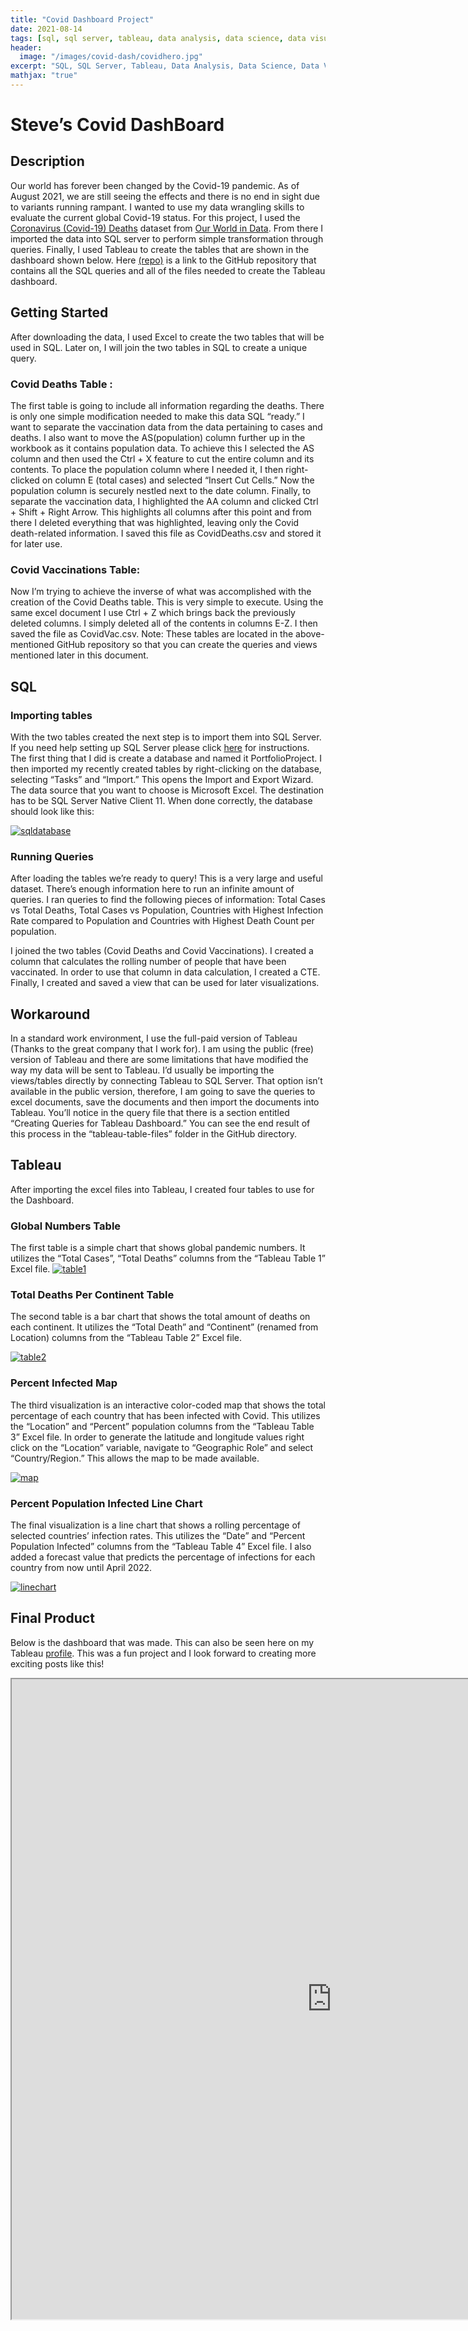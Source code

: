 ```yaml
---
title: "Covid Dashboard Project"
date: 2021-08-14
tags: [sql, sql server, tableau, data analysis, data science, data visualization, etl]
header:
  image: "/images/covid-dash/covidhero.jpg"
excerpt: "SQL, SQL Server, Tableau, Data Analysis, Data Science, Data Visualization, ETL"
mathjax: "true"
---
```



# Steve’s Covid DashBoard

## Description
Our world has forever been changed by the Covid-19 pandemic. As of August 2021, we are still seeing the effects and there is no end in sight due to variants running rampant. I wanted to use my data wrangling skills to evaluate the current global Covid-19 status. For this project, I used the [Coronavirus (Covid-19) Deaths](https://ourworldindata.org/covid-deaths) dataset from [Our World in Data](https://ourworldindata.org/). From there I imported the data into SQL server to perform simple transformation through queries. Finally, I used Tableau to create the tables that are shown in the dashboard shown below. Here [(repo)](https://github.com/SolvedbySteve/Covid-Dash) is a link to the GitHub repository that contains all the SQL queries and all of the files needed to create the Tableau dashboard.

## Getting Started
After downloading the data, I used Excel to create the two tables that will be used in SQL. Later on, I will join the two tables in SQL to create a unique query.

### Covid Deaths Table :
The first table is going to include all information regarding the deaths. There is only one simple modification needed to make this data SQL “ready.” I want to separate the vaccination data from the data pertaining to cases and deaths. I also want to move the AS(population) column further up in the workbook as it contains population data. To achieve this I selected the AS column and then used the Ctrl + X feature to cut the entire column and its contents. To place the population column where I needed it, I then right-clicked on column E (total cases) and selected “Insert Cut Cells.” Now the population column is securely nestled next to the date column. Finally, to separate the vaccination data, I highlighted the AA column and clicked Ctrl + Shift + Right Arrow. This highlights all columns after this point and from there I deleted everything that was highlighted, leaving only the Covid death-related information. I saved this file as CovidDeaths.csv and stored it for later use.

### Covid Vaccinations Table:
Now I’m trying to achieve the inverse of what was accomplished with the creation of the Covid Deaths table. This is very simple to execute. Using the same excel document I use Ctrl + Z which brings back the previously deleted columns. I simply deleted all of the contents in columns E-Z. I then saved the file as CovidVac.csv.
Note: These tables are located in the above-mentioned GitHub repository so that you can create the queries and views mentioned later in this document.

## SQL

### Importing tables

With the two tables created the next step is to import them into SQL Server. If you need help setting up SQL Server please click [here](https://docs.microsoft.com/en-us/sql/database-engine/install-windows/install-sql-server) for instructions. The first thing that I did is create a database and named it PortfolioProject. I then imported my recently created tables by right-clicking on the database, selecting “Tasks” and “Import.” This opens the Import and Export Wizard. The data source that you want to choose is Microsoft Excel. The destination has to be SQL Server Native Client 11. When done correctly, the database should look like this:

<a href="/images/covid-dash/sql-database-creation.JPG"> <img src="{{ site.url }}{{ site.baseurl }}/images/covid-dash/sql-database-creation.JPG" alt="sqldatabase"/></a>
### Running Queries

After loading the tables we’re ready to query! This is a very large and useful dataset. There’s enough information here to run an infinite amount of queries. I ran queries to find the following pieces of information: Total Cases vs Total Deaths, Total Cases vs Population, Countries with Highest Infection Rate compared to Population and  Countries with Highest Death Count per population.

I joined the two tables (Covid Deaths and Covid Vaccinations). I created a column that calculates the rolling number of people that have been vaccinated. In order to use that column in data calculation, I created a CTE. Finally, I created and saved a view that can be used for later visualizations.


## Workaround
In a standard work environment, I use the full-paid version of Tableau (Thanks to the great company that I work for). I am using the public (free) version of Tableau and there are some limitations that have modified the way my data will be sent to Tableau. I’d usually be importing the views/tables directly by connecting Tableau to SQL Server. That option isn’t available in the public version, therefore, I am going to save the queries to excel documents, save the documents and then import the documents into Tableau. 
You’ll notice in the query file that there is a section entitled “Creating Queries for Tableau Dashboard.” You can see the end result of this process in the “tableau-table-files” folder in the GitHub directory.

## Tableau

After importing the excel files into Tableau, I created four tables to use for the Dashboard. 

### Global Numbers Table

The first table is a simple chart that shows global pandemic numbers. It utilizes the “Total Cases”, “Total Deaths” columns from the “Tableau Table 1” Excel file.
<a href="/images/covid-dash/globalnumbers.JPG"> <img src="{{ site.url }}{{ site.baseurl }}/images/covid-dash/globalnumbers.JPG" alt="table1"/></a>


### Total Deaths Per Continent Table

The second table is a bar chart that shows the total amount of deaths on each continent. It utilizes the “Total Death” and “Continent” (renamed from Location) columns from the “Tableau Table 2” Excel file.

<a href="/images/covid-dash/deathspercontinent.JPG"> <img src="{{ site.url }}{{ site.baseurl }}/images/covid-dash/deathspercontinent.JPG" alt="table2"/></a>


### Percent Infected Map

The third visualization is an interactive color-coded map that shows the total percentage of each country that has been infected with Covid. This utilizes the “Location” and “Percent” population columns from the “Tableau Table 3” Excel file. In order to generate the latitude and longitude values right click on the “Location” variable, navigate to “Geographic Role” and select “Country/Region.” This allows the map to be made available.

<a href="/images/covid-dash/infectedmap.JPG"> <img src="{{ site.url }}{{ site.baseurl }}/images/covid-dash/infectedmap.JPG" alt="map"/></a>


### Percent Population Infected Line Chart

The final visualization is a line chart that shows a rolling percentage of selected countries’ infection rates. This utilizes the “Date” and “Percent Population Infected” columns from the “Tableau Table 4” Excel file. I also added a forecast value that predicts the percentage of infections for each country from now until April 2022.

<a href="/images/covid-dash/linechart.JPG"> <img src="{{ site.url }}{{ site.baseurl }}/images/covid-dash/linechart.JPG" alt="linechart"/></a>

## Final Product

Below is the dashboard that was made. This can also be seen here on my Tableau [profile](https://public.tableau.com/app/profile/steven.adeneye/viz/CovidDashboard_16289879988090/Sheet5?publish=yes). This was a fun project and I look forward to creating more exciting posts like this!

<iframe src="https://public.tableau.com/app/profile/steven.adeneye/viz/CovidDashboard_16289879988090/Dashboard1?:showVizHome=no&:embed=true"
 width="1024" height="1024"></iframe>
